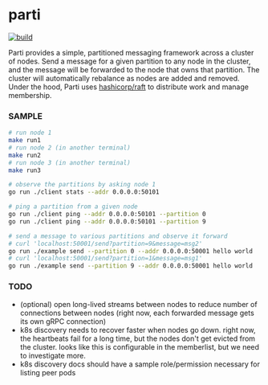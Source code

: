 # parti

[![build](https://github.com/super-flat/parti/actions/workflows/main.yml/badge.svg)](https://github.com/super-flat/parti/actions/workflows/main.yml)

Parti provides a simple, partitioned messaging framework across a cluster of nodes. Send a message for a given partition to any node in the cluster, and the message will be forwarded to the node that owns that partition. The cluster will automatically rebalance as nodes are added and removed. Under the hood, Parti uses [hashicorp/raft](https://github.com/hashicorp/raft) to distribute work and manage membership.

### SAMPLE
```sh
# run node 1
make run1
# run node 2 (in another terminal)
make run2
# run node 3 (in another terminal)
make run3

# observe the partitions by asking node 1
go run ./client stats --addr 0.0.0.0:50101

# ping a partition from a given node
go run ./client ping --addr 0.0.0.0:50101 --partition 0
go run ./client ping --addr 0.0.0.0:50101 --partition 9

# send a message to various partitions and observe it forward
# curl 'localhost:50001/send?partition=9&message=msg2'
go run ./example send --partition 0 --addr 0.0.0.0:50001 hello world
# curl 'localhost:50001/send?partition=1&message=msg1'
go run ./example send --partition 9 --addr 0.0.0.0:50001 hello world
```

### TODO
- (optional) open long-lived streams between nodes to reduce number of connections between nodes (right now, each forwarded message gets its own gRPC connection)
- k8s discovery needs to recover faster when nodes go down. right now, the heartbeats fail for a long time, but the nodes don't get evicted from the cluster. looks like this is configurable in the memberlist, but we need to investigate more.
- k8s discovery docs should have a sample role/permission necessary for listing peer pods
